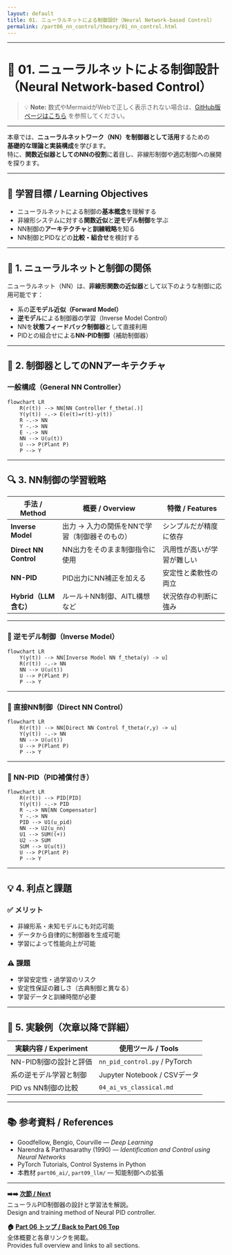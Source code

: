 ```yaml
---
layout: default
title: 01. ニューラルネットによる制御設計（Neural Network-based Control）
permalink: /part06_nn_control/theory/01_nn_control.html
---
```


---

# 🤖 01. ニューラルネットによる制御設計（Neural Network-based Control）

> 💡 **Note:** 数式やMermaidがWebで正しく表示されない場合は、[GitHub版ページはこちら](https://github.com/Samizo-AITL/EduController/blob/main/part06_nn_control/theory/01_nn_control.md) を参照してください。

---

本章では、**ニューラルネットワーク（NN）を制御器として活用**するための  
**基礎的な理論と実装構成**を学びます。  
特に、**関数近似器としてのNNの役割**に着目し、非線形制御や適応制御への展開を探ります。

---

## 🎯 **学習目標 / Learning Objectives**

- ニューラルネットによる制御の**基本概念**を理解する  
- 非線形システムに対する**関数近似**と**逆モデル制御**を学ぶ  
- NN制御の**アーキテクチャ**と**訓練戦略**を知る  
- NN制御とPIDなどの**比較・組合せ**を検討する  

---

## 🧠 **1. ニューラルネットと制御の関係**

ニューラルネット（NN）は、**非線形関数の近似器**として以下のような制御に応用可能です：

- 系の**正モデル近似（Forward Model）**
- **逆モデル**による制御器の学習（Inverse Model Control）
- NNを**状態フィードバック制御器**として直接利用
- PIDとの組合せによる**NN-PID制御**（補助制御器）

---

## 📐 **2. 制御器としてのNNアーキテクチャ**

### 一般構成（General NN Controller）

```mermaid
flowchart LR
    R(r(t)) --> NN[NN Controller f_theta(.)]
    Y(y(t)) -.-> E(e(t)=r(t)-y(t))
    R -.-> NN
    Y -.-> NN
    E -.-> NN
    NN --> U(u(t))
    U --> P(Plant P)
    P --> Y
```

---

## 🔍 **3. NN制御の学習戦略**

| **手法 / Method**   | **概要 / Overview**                          | **特徴 / Features**          |
|---------------------|----------------------------------------------|------------------------------|
| **Inverse Model**   | 出力 → 入力の関係をNNで学習（制御器そのもの） | シンプルだが精度に依存         |
| **Direct NN Control** | NN出力をそのまま制御指令に使用               | 汎用性が高いが学習が難しい     |
| **NN-PID**          | PID出力にNN補正を加える                       | 安定性と柔軟性の両立           |
| **Hybrid（LLM含む）** | ルール＋NN制御、AITL構想など                  | 状況依存の判断に強み           |

---

### 📐 逆モデル制御（Inverse Model）

```mermaid
flowchart LR
    Y(y(t)) --> NN[Inverse Model NN f_theta(y) -> u]
    R(r(t)) -.-> NN
    NN --> U(u(t))
    U --> P(Plant P)
    P --> Y
```

---

### 📐 直接NN制御（Direct NN Control）

```mermaid
flowchart LR
    R(r(t)) --> NN[Direct NN Control f_theta(r,y) -> u]
    Y(y(t)) -.-> NN
    NN --> U(u(t))
    U --> P(Plant P)
    P --> Y
```

---

### 📐 NN-PID（PID補償付き）

```mermaid
flowchart LR
    R(r(t)) --> PID[PID]
    Y(y(t)) -.-> PID
    R -.-> NN[NN Compensator]
    Y -.-> NN
    PID --> U1(u_pid)
    NN --> U2(u_nn)
    U1 --> SUM((+))
    U2 --> SUM
    SUM --> U(u(t))
    U --> P(Plant P)
    P --> Y
```

---

## 💡 **4. 利点と課題**

### ✅ **メリット**
- 非線形系・未知モデルにも対応可能  
- データから自律的に制御器を生成可能  
- 学習によって性能向上が可能  

### ⚠️ **課題**
- 学習安定性・過学習のリスク  
- 安定性保証の難しさ（古典制御と異なる）  
- 学習データと訓練時間が必要  

---

## 🧪 **5. 実験例（次章以降で詳細）**

| **実験内容 / Experiment**       | **使用ツール / Tools** |
|---------------------------------|------------------------|
| NN-PID制御の設計と評価           | `nn_pid_control.py` / PyTorch |
| 系の逆モデル学習と制御           | Jupyter Notebook / CSVデータ |
| PID vs NN制御の比較              | `04_ai_vs_classical.md` |

---

## 📚 **参考資料 / References**

- Goodfellow, Bengio, Courville — *Deep Learning*  
- Narendra & Parthasarathy (1990) — *Identification and Control using Neural Networks*  
- PyTorch Tutorials, Control Systems in Python  
- 本教材 `part06_ai/`, `part09_llm/` — 知能制御への拡張  

---

**➡️➡️ [次節 / Next](https://samizo-aitl.github.io/EduController/part06_nn_control/theory/02_nn_pid.html)**  
ニューラルPID制御器の設計と学習法を解説。  
Design and training method of Neural PID controller.

**🏠 [Part 06 トップ / Back to Part 06 Top](https://samizo-aitl.github.io/EduController/part06_nn_control/)**  
全体概要と各章リンクを掲載。  
Provides full overview and links to all sections.
